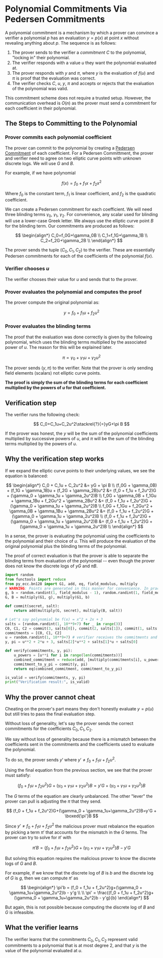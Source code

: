 # Polynomial Commitments Via Pedersen Commitments

A polynomial commitment is a mechanism by which a prover can convince a verifier a polynomial $p$ has an evaluation $y = p(x)$ at point $x$ without revealing anything about $p$. The sequence is as follows:

1. The prover sends to the verifier a *commitment* $C$ to the polynomial, "locking in" their polynomial.
2. The verifier responds with a value $u$ they want the polynomial evaluated at.
3. The prover responds with $y$ and $\pi$, where $y$ is the evaluation of $f(u)$ and $\pi$ is proof that the evaluation was correct.
4. The verifier checks $C$, $u$, $y$, $\pi$ and accepts or rejects that the evaluation of the polynomial was valid.

This commitment scheme does not require a trusted setup. However, the communication overhead is $O(n)$ as the prover must send a commitment for each coefficient in their polynomial.

## The Steps to Committing to the Polynomial
### Prover commits each polynomial coefficient
The prover can commit to the polynomial by creating a [Pedersen Commitment](https://www.rareskills.io/post/pedersen-commitment) of each coefficient. For a Pedersen Committment, the prover and verifier need to agree on two elliptic curve points with unknown discrete logs. We will use $G$ and $B$.

For example, if we have polynomial

$$f(x) = f_0+f_1x+f_2x^2$$

Where $f_0$ is the constant term, $f_1$ is linear coefficient, and $f_2$ is the quadratic coefficient.

We can create a Pedersen commitment for each coefficient. We will need three blinding terms $\gamma_0$, $\gamma_1$, $\gamma_2$. For convenience, any scalar used for blinding will use a lower-case Greek letter. We always use the elliptic curve point $B$ for the blinding term. Our commitments are produced as follows:

$$
\begin{align*}
C_0=f_0G+\gamma_0B \\
C_1=f_1G+\gamma_1B \\
C_2=f_2G+\gamma_2B \\
\end{align*}
$$

The prover sends the tuple $(C_0, C_1, C_2)$ to the verifier. These are essentially Pedersen commitments for each of the coefficients of the polynomial $f(x)$.

### Verifier chooses $u$
The verifier chooses their value for $u$ and sends that to the prover.

### Prover evaluates the polynomial and computes the proof
The prover compute the original polynomial as:

$$
y = f_0 + f_1u + f_2u^2
$$

### Prover evaluates the blinding terms
The proof that the evaluation was done correctly is given by the following polynomial, which uses the blinding terms multiplied by the associated power of $u$. The reason for this will be explained later.

$$
\pi = \gamma_0 + \gamma_1u+\gamma_2u^2
$$

The prover sends $(y, \pi)$ to the verifier. Note that the prover is only sending field elements (scalars) not elliptic curve points.

**The proof is simply the sum of the blinding terms for each coefficient multiplied by the powers of $u$ for that coefficient.**

## Verification step
The verifier runs the following check:

$$
C_0+C_1u+C_2u^2\stackrel{?}{=}yG+\pi B
$$

If the prover was honest, the $y$ will be the sum of the polynomial coefficients multiplied by successive powers of $u$, and $\pi$ will be the sum of the blinding terms multiplied by the powers of $u$.

## Why the verification step works
If we expand the elliptic curve points to their underlying values, we see the equation is balanced:

$$
\begin{align*}
C_0 + C_1u + C_2u^2 &= yG + \pi B \\
(f_0G + \gamma_0B) + (f_1G + \gamma_1B)u + (f_2G + \gamma_2B)u^2 &= (f_0 + f_1u + f_2u^2)G + (\gamma_0 + \gamma_1u + \gamma_2u^2)B \\
f_0G + \gamma_0B + f_1Gu + \gamma_1Bu + f_2Gu^2 + \gamma_2Bu^2 &= (f_0 + f_1u + f_2u^2)G + (\gamma_0 + \gamma_1u + \gamma_2u^2)B \\
f_0G + f_1Gu + f_2Gu^2 + \gamma_0B + \gamma_1Bu + \gamma_2Bu^2 &= (f_0 + f_1u + f_2u^2)G + (\gamma_0 + \gamma_1u + \gamma_2u^2)B \\
(f_0 + f_1u + f_2u^2)G + (\gamma_0 + \gamma_1u + \gamma_2u^2)B &= (f_0 + f_1u + f_2u^2)G + (\gamma_0 + \gamma_1u + \gamma_2u^2)B \\
\end{align*}
$$

In a sense, the prover is evaluating the polynomial using the coefficients to the polynomial and their choice of $u$. This will produce the evaluation of the original polynomial plus the blinding terms of the polynomial.

The proof of correct evaluation is that the prover is able to separate the blinding terms from evaluation of the polynomial -- even though the prover does not know the discrete logs of $yG$ and $\pi B$.

``` python
import random
from functools import reduce
from py_ecc.bn128 import G1, add, eq, field_modulus, multiply
# WARNING: Points are generated in this manner for convenience. In practice, the point's (x, y) value must be selected randomly and the discrete logs should never be known to anyone.
g, b = random.randint(1, field_modulus - 1), random.randint(1, field_modulus - 1)
G, B = multiply(G1, g), multiply(G1, b)

def commit(secret, salt):
    return add(multiply(G, secret), multiply(B, salt))

# Let's say polynomial be f(x) = x^2 + 2x + 3
salts = [random.randint(1, 10**9+7) for _ in range(3)]
C0, C1, C2 = commit(3, salts[0]), commit(2, salts[1]), commit(1, salts[2])
commitments = [C0, C1, C2]
u = random.randint(1, 10**9+7) # verifier receives the commitments and responds with u
y, pi = u**2 + 2*u + 3, salts[2]*u**2 + salts[1]*u + salts[0]

def verify(commitments, y, pi):
    u_powers = [u**i for i in range(len(commitments))]
    combined_commitment = reduce(add, [multiply(commitments[i], u_powers[i]) for i in range(len(commitments))])
    commitment_to_y_pi = commit(y, pi)
    return eq(combined_commitment, commitment_to_y_pi)

is_valid = verify(commitments, y, pi)
print("Verification result:", is_valid)
```

## Why the prover cannot cheat
Cheating on the prover's part means they don't honestly evaluate $y = p(u)$ but still tries to pass the final evaluation step.

Without loss of generality, let's say the prover sends the correct commitments for the coefficients $C_0, C_1, C_2$.

We say without loss of generality because there is a mismatch between the coefficients sent in the commitments and the coefficients used to evaluate the polynomial.

To do so, the prover sends $y'$ where $y' \neq f_0 + f_1u + f_2u^2$.

Using the final equation from the previous section, we see that the prover must satisfy:

$$
(f_0 + f_1u + f_2u^2)G+(\gamma_0 + \gamma_1u+\gamma_2u^2)B=y'G+(\gamma_0 + \gamma_1u+\gamma_2u^2)B
$$

The $G$ terms of the equation are clearly unbalanced. The other "lever" the prover can pull is adjusting the $\pi$ that they send.

$$
(f_0 + f_1u + f_2u^2)G+(\gamma_0 + \gamma_1u+\gamma_2u^2)B=y'G + \boxed{\pi'}B
$$

Since $y' \neq f_0 + f_1u + f_2u^2$ the malicious prover must rebalance the equation by picking a term $\pi'$ that accounts for the mismatch in the $G$ terms. The prover can try to solve for $\pi'$ with 

$$
\pi'B = (f_0 + f_1u + f_2u^2)G+(\gamma_0 + \gamma_1u+\gamma_2u^2)B - y'G
$$

But solving this equation requires the malicious prover to know the discrete logs of $G$ and $B$.

For example, if we know that the discrete log of $B$ is $b$ and the discrete log of $G$ is $g$, then we can compute $\pi'$ as

$$
\begin{align*}
\pi'b = (f_0 + f_1u + f_2u^2)g+(\gamma_0 + \gamma_1u+\gamma_2u^2)b - y'g \\
\\
\pi' = \frac{(f_0 + f_1u + f_2u^2)g+(\gamma_0 + \gamma_1u+\gamma_2u^2)b - y'g}{b}
\end{align*}
$$

But again, this is not possible because computing the discrete log of $B$ and $G$ is infeasible.

## What the verifier learns
The verifier learns that the commitments $C_0, C_1, C_2$ represent valid commitments to a polynomial that is at most degree 2, and that $y$ is the value of the polynomial evaluated at $u$.